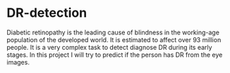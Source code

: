 # DR-detection
Diabetic retinopathy is the leading cause of blindness in the working-age population of the developed world. It is estimated to affect over 93 million people. It is a very complex task to detect diagnose DR during its early stages. In this project I will try to predict if the person has DR from the eye images. 
